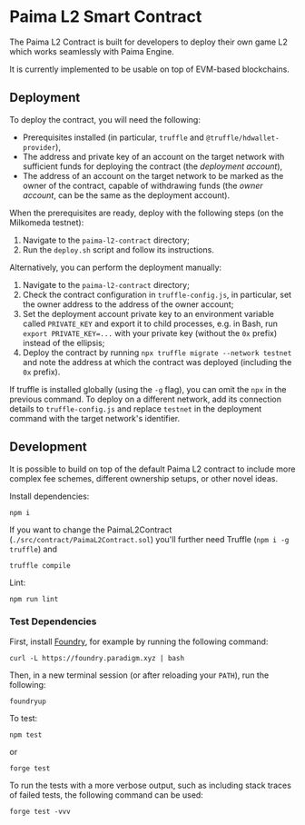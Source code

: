# Paima L2 Smart Contract

The Paima L2 Contract is built for developers to deploy their own game L2 which works seamlessly with Paima Engine.

It is currently implemented to be usable on top of EVM-based blockchains.

## Deployment

To deploy the contract, you will need the following:

- Prerequisites installed (in particular, `truffle` and `@truffle/hdwallet-provider`),
- The address and private key of an account on the target network with sufficient funds for deploying the contract (the _deployment account_),
- The address of an account on the target network to be marked as the owner of the contract, capable of withdrawing funds (the _owner account_, can be the same as the deployment account).

When the prerequisites are ready, deploy with the following steps (on the Milkomeda testnet):

1. Navigate to the `paima-l2-contract` directory;
2. Run the `deploy.sh` script and follow its instructions.

Alternatively, you can perform the deployment manually:

1. Navigate to the `paima-l2-contract` directory;
2. Check the contract configuration in `truffle-config.js`, in particular, set the owner address to the address of the owner account;
3. Set the deployment account private key to an environment variable called `PRIVATE_KEY` and export it to child processes, e.g. in Bash, run `export PRIVATE_KEY=...` with your private key (without the `0x` prefix) instead of the ellipsis;
4. Deploy the contract by running `npx truffle migrate --network testnet` and note the address at which the contract was deployed (including the `0x` prefix).

If truffle is installed globally (using the `-g` flag), you can omit the `npx` in the previous command.
To deploy on a different network, add its connection details to `truffle-config.js` and replace `testnet` in the deployment command with the target network's identifier.

## Development

It is possible to build on top of the default Paima L2 contract to include more complex fee schemes, different ownership setups, or other novel ideas.

Install dependencies:

```
npm i
```

If you want to change the PaimaL2Contract (`./src/contract/PaimaL2Contract.sol`)
you'll further need Truffle (`npm i -g truffle`) and

```
truffle compile
```

Lint:

```
npm run lint
```

### Test Dependencies

First, install [Foundry](https://github.com/foundry-rs/foundry), for example by running the following command:

```
curl -L https://foundry.paradigm.xyz | bash
```

Then, in a new terminal session (or after reloading your `PATH`), run the following:

```
foundryup
```

To test:

```
npm test
```

or

```
forge test
```

To run the tests with a more verbose output, such as including stack traces of failed tests, the following command can be used:

```
forge test -vvv
```
